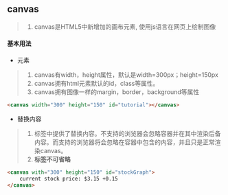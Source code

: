 ## canvas
>1. canvas是HTML5中新增加的画布元素, 使用js语言在网页上绘制图像

#### 基本用法
*  <canvas>元素
>1. canvas有width，height属性，默认是width=300px；height=150px
>2. canvas拥有html元素默认的id，class等属性。
>3. canvas拥有图像一样的margin，border，background等属性
````html
<canvas width="300" height="150" id="tutorial"></canvas>
````
* 替换内容
>1. <canvas>标签中提供了替换内容。不支持<canvas>的浏览器会忽略容器并在其中渲染后备内容。而支持<canvas>的浏览器将会忽略在容器中包含的内容，并且只是正常渲染canvas。
>2. </canvas> **标签不可省略**
````html
<canvas with="300" height="150" id="stockGraph">
    current stock price: $3.15 +0.15
</canvas>
````